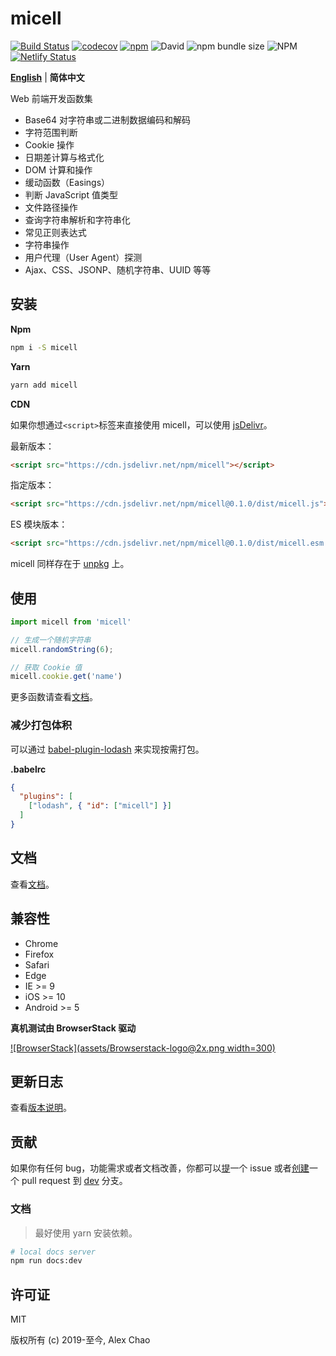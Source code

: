 # micell

[![Build Status](https://travis-ci.com/micell/micell.svg?branch=master)](https://travis-ci.com/micell/micell)
[![codecov](https://codecov.io/gh/micell/micell/branch/master/graph/badge.svg)](https://codecov.io/gh/micell/micell)
[![npm](https://img.shields.io/npm/v/micell.svg)](https://www.npmjs.com/package/micell)
![David](https://img.shields.io/david/micell/micell)
![npm bundle size](https://img.shields.io/bundlephobia/minzip/micell)
![NPM](https://img.shields.io/npm/l/micell)
[![Netlify Status](https://api.netlify.com/api/v1/badges/bff6938e-fda6-416f-84fd-bf33fc6a6072/deploy-status)](https://app.netlify.com/sites/pensive-leakey-00e229/deploys)

**[English](README.md)** | **简体中文**

Web 前端开发函数集

* Base64 对字符串或二进制数据编码和解码
* 字符范围判断
* Cookie 操作
* 日期差计算与格式化
* DOM 计算和操作
* 缓动函数（Easings）
* 判断 JavaScript 值类型
* 文件路径操作
* 查询字符串解析和字符串化
* 常见正则表达式
* 字符串操作
* 用户代理（User Agent）探测
* Ajax、CSS、JSONP、随机字符串、UUID 等等

## 安装

**Npm**

```sh
npm i -S micell
```

**Yarn**

```sh
yarn add micell
```

**CDN**

如果你想通过`<script>`标签来直接使用 micell，可以使用 [jsDelivr](https://www.jsdelivr.com/package/npm/micell)。

最新版本：

```html
<script src="https://cdn.jsdelivr.net/npm/micell"></script>
```

指定版本：

```html
<script src="https://cdn.jsdelivr.net/npm/micell@0.1.0/dist/micell.js"></script>
```

ES 模块版本：

```html
<script src="https://cdn.jsdelivr.net/npm/micell@0.1.0/dist/micell.esm.browser.js"></script>
```

micell 同样存在于 [unpkg](https://unpkg.com/) 上。

## 使用

```js
import micell from 'micell'

// 生成一个随机字符串
micell.randomString(6);

// 获取 Cookie 值
micell.cookie.get('name')
```

更多函数请查看[文档](/cn/docs/)。

### 减少打包体积

可以通过 [babel-plugin-lodash](https://www.npmjs.com/package/babel-plugin-lodash) 来实现按需打包。

**.babelrc**

```json
{
  "plugins": [
    ["lodash", { "id": ["micell"] }]
  ]
}
```

## 文档

查看[文档](https://micell.org/docs)。

## 兼容性

* Chrome
* Firefox
* Safari
* Edge
* IE >= 9
* iOS >= 10
* Android >= 5

**真机测试由 BrowserStack 驱动**

[![BrowserStack](assets/Browserstack-logo@2x.png width=300)](https://www.browserstack.com)

## 更新日志

查看[版本说明](https://github.com/micell/micell/releases)。

## 贡献

如果你有任何 bug，功能需求或者文档改善，你都可以[提](https://github.com/micell/micell/issues/new)一个 issue 或者[创建](https://github.com/micell/micell/pull/new/dev)一个 pull request 到 [dev](https://github.com/micell/micell/tree/dev) 分支。

### 文档

> 最好使用 yarn 安装依赖。

```sh
# local docs server
npm run docs:dev
```

## 许可证

MIT

版权所有 (c) 2019-至今, Alex Chao
